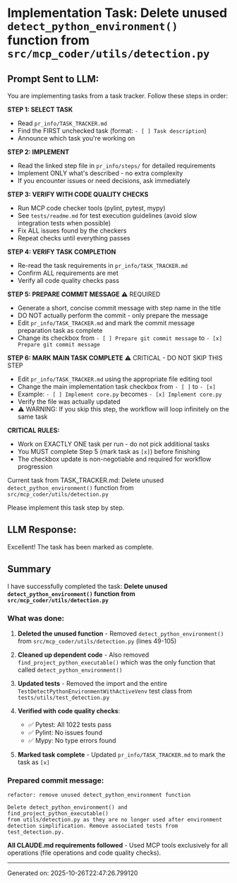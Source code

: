# Implementation Task: Delete unused `detect_python_environment()` function from `src/mcp_coder/utils/detection.py`

## Prompt Sent to LLM:
You are implementing tasks from a task tracker. Follow these steps in order:

**STEP 1: SELECT TASK**
- Read `pr_info/TASK_TRACKER.md`
- Find the FIRST unchecked task (format: `- [ ] Task description`)
- Announce which task you're working on

**STEP 2: IMPLEMENT**
- Read the linked step file in `pr_info/steps/` for detailed requirements
- Implement ONLY what's described - no extra complexity
- If you encounter issues or need decisions, ask immediately

**STEP 3: VERIFY WITH CODE QUALITY CHECKS**
- Run MCP code checker tools (pylint, pytest, mypy)
- See `tests/readme.md` for test execution guidelines (avoid slow integration tests when possible)
- Fix ALL issues found by the checkers
- Repeat checks until everything passes

**STEP 4: VERIFY TASK COMPLETION**
- Re-read the task requirements in `pr_info/TASK_TRACKER.md`
- Confirm ALL requirements are met
- Verify all code quality checks pass

**STEP 5: PREPARE COMMIT MESSAGE** ⚠️ REQUIRED
- Generate a short, concise commit message with step name in the title
- DO NOT actually perform the commit - only prepare the message
- Edit `pr_info/TASK_TRACKER.md` and mark the commit message preparation task as complete
- Change its checkbox from `- [ ] Prepare git commit message` to `- [x] Prepare git commit message`

**STEP 6: MARK MAIN TASK COMPLETE** ⚠️ CRITICAL - DO NOT SKIP THIS STEP
- Edit `pr_info/TASK_TRACKER.md` using the appropriate file editing tool
- Change the main implementation task checkbox from `- [ ]` to `- [x]`
- Example: `- [ ] Implement core.py` becomes `- [x] Implement core.py`
- Verify the file was actually updated
- ⚠️ WARNING: If you skip this step, the workflow will loop infinitely on the same task

**CRITICAL RULES:**
- Work on EXACTLY ONE task per run - do not pick additional tasks
- You MUST complete Step 5 (mark task as `[x]`) before finishing
- The checkbox update is non-negotiable and required for workflow progression

Current task from TASK_TRACKER.md: Delete unused `detect_python_environment()` function from `src/mcp_coder/utils/detection.py`

Please implement this task step by step.

## LLM Response:
Excellent! The task has been marked as complete.

## Summary

I have successfully completed the task: **Delete unused `detect_python_environment()` function from `src/mcp_coder/utils/detection.py`**

### What was done:

1. **Deleted the unused function** - Removed `detect_python_environment()` from `src/mcp_coder/utils/detection.py` (lines 49-105)

2. **Cleaned up dependent code** - Also removed `find_project_python_executable()` which was the only function that called `detect_python_environment()`

3. **Updated tests** - Removed the import and the entire `TestDetectPythonEnvironmentWithActiveVenv` test class from `tests/utils/test_detection.py`

4. **Verified with code quality checks**:
   - ✅ Pytest: All 1022 tests pass
   - ✅ Pylint: No issues found
   - ✅ Mypy: No type errors found

5. **Marked task complete** - Updated `pr_info/TASK_TRACKER.md` to mark the task as `[x]`

### Prepared commit message:
```
refactor: remove unused detect_python_environment function

Delete detect_python_environment() and find_project_python_executable() 
from utils/detection.py as they are no longer used after environment 
detection simplification. Remove associated tests from test_detection.py.
```

**All CLAUDE.md requirements followed** - Used MCP tools exclusively for all operations (file operations and code quality checks).

---
Generated on: 2025-10-26T22:47:26.799120